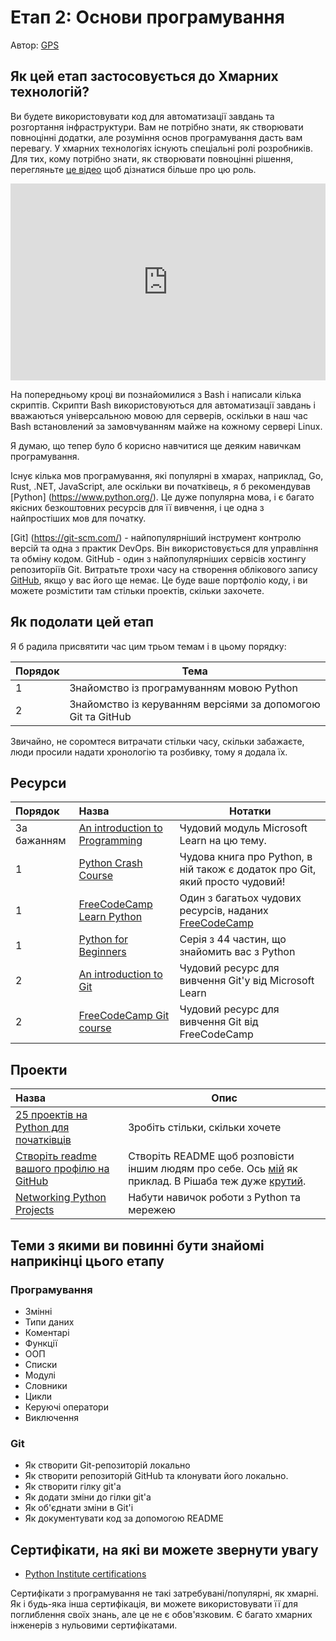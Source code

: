 # Етап 2: Основи програмування

Автор: [GPS](https://twitter.com/madebygps)

## Як цей етап застосовується до Хмарних технологій?

Ви будете використовувати код для автоматизації завдань та розгортання інфраструктури. Вам не потрібно знати, як створювати повноцінні додатки, але розуміння основ програмування дасть вам перевагу. У хмарних технологіях існують спеціальні ролі розробників. Для тих, кому потрібно знати, як створювати повноцінні рішення, перегляньте [це відео](https://youtu.be/WMUAc7bvB7M) щоб дізнатися більше про цю роль.

<!--truncate -->
<iframe width="100%" height="315" src="https://www.youtube.com/embed/WMUAc7bvB7M" title="YouTube video player" frameborder="0" allow="accelerometer; autoplay; clipboard-write; encrypted-media; gyroscope; picture-in-picture; web-share" allowfullscreen></iframe>

На попередньому кроці ви познайомилися з Bash і написали кілька скриптів. Скрипти Bash використовуються для автоматизації завдань і вважаються універсальною мовою для серверів, оскільки в наш час Bash встановлений за замовчуванням майже на кожному сервері Linux.

Я думаю, що тепер було б корисно навчитися ще деяким навичкам програмування.

Існує кілька мов програмування, які популярні в хмарах, наприклад, Go, Rust, .NET, JavaScript, але оскільки ви початківець, я б рекомендував [Python] (https://www.python.org/). Це дуже популярна мова, і є багато якісних безкоштовних ресурсів для її вивчення, і це одна з найпростіших мов для початку.

[Git] (https://git-scm.com/) - найпопулярніший інструмент контролю версій та одна з практик DevOps. Він використовується для управління та обміну кодом. GitHub - один з найпопулярніших сервісів хостингу репозиторіїв Git. Витратьте трохи часу на створення облікового запису [GitHub](https://github.com/), якщо у вас його ще немає. Це буде ваше портфоліо коду, і ви можете розмістити там стільки проектів, скільки захочете.

## Як подолати цей етап

Я б радила присвятити час цим трьом темам і в цьому порядку:

| Порядок | Тема                           |
|-------|---------------------------------|
| 1 | Знайомство із програмуванням мовою Python |
| 2 | Знайомство із керуванням версіями за допомогою Git та GitHub  |

Звичайно, не соромтеся витрачати стільки часу, скільки забажаєте, люди просили надати хронологію та розбивку, тому я додала їх.

## Ресурси

| Порядок | Назва                                                                        | Нотатки                                                                                       |
| :---- | :--------------------------------------------------------------------------- | ------------------------------------------------------------------------------------------- |
| За бажанням    | [An introduction to Programming](https://docs.microsoft.com/learn/modules/web-development-101-introduction-programming/)                      | Чудовий модуль Microsoft Learn на цю тему.    |
| 1     | [Python Crash Course](https://ehmatthes.github.io/pcc/)                      | Чудова книга про Python, в ній також є додаток про Git, який просто чудовий!
| 1     | [FreeCodeCamp Learn Python](https://www.youtube.com/watch?v=rfscVS0vtbw)     | Один з багатьох чудових ресурсів, наданих [FreeCodeCamp](https://www.freecodecamp.org/) |
1 | [Python for Beginners](https://youtu.be/jFCNu1-Xdsw) | Серія з 44 частин, що знайомить вас з Python |
| 2     | [An introduction to Git](https://docs.microsoft.com/learn/modules/intro-to-git/)    | Чудовий ресурс для вивчення Git'у від Microsoft Learn |.
| 2     | [FreeCodeCamp Git course](https://youtu.be/RGOj5yH7evk)                           | Чудовий ресурс для вивчення Git від FreeCodeCamp                                                    |

## Проекти

 | Назва                     | Опис                                                                                                                                          |
 | :------------------------ | ------------------------------------------------------------------------------------------------------------------------------------------------------ |
 | [25 проектів на Python для початківців](https://www.freecodecamp.org/news/python-projects-for-beginners/)| Зробіть стільки, скільки хочете |
 [Створіть readme вашого профілю на GitHub](https://docs.github.com/en/github/setting-up-and-managing-your-github-profile/customizing-your-profile/managing-your-profile-readme) | Створіть README щоб розповісти іншим людям про себе. Ось [мій](https://github.com/madebygps/madebygps) як приклад. В Рішаба теж дуже [крутий](https://github.com/rishabkumar7/rishabkumar7).
 | [Networking Python Projects](https://youtu.be/FGdiSJakIS4)| Набути навичок роботи з Python та мережею

## Теми з якими ви повинні бути знайомі наприкінці цього етапу

### Програмування

- Змінні
- Типи даних
- Коментарі
- Функції
- ООП
- Списки
- Модулі
- Словники
- Цикли
- Керуючі оператори
- Виключення

### Git

- Як створити Git-репозиторій локально
- Як створити репозиторій GitHub та клонувати його локально.
- Як створити гілку git'а
- Як додати зміни до гілки git'а
- Як об'єднати зміни в Git'і
- Як документувати код за допомогою README

## Сертифікати, на які ви можете звернути увагу

- [Python Institute certifications](https://pythoninstitute.org/certification-tracks)

Сертифікати з програмування не такі затребувані/популярні, як хмарні. Як і будь-яка інша сертифікація, ви можете використовувати її для поглиблення своїх знань, але це не є обов'язковим. Є багато хмарних інженерів з нульовими сертифікатами.
